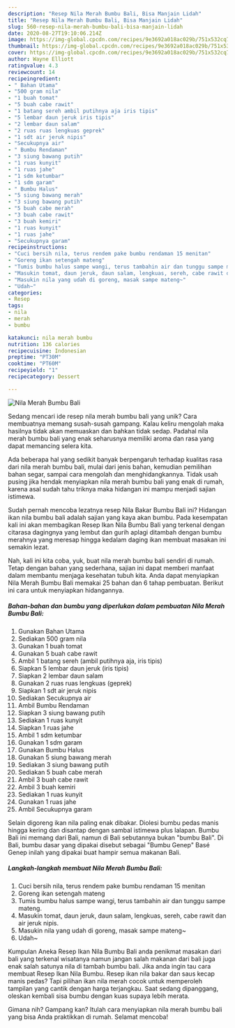 ```yaml
---
description: "Resep Nila Merah Bumbu Bali, Bisa Manjain Lidah"
title: "Resep Nila Merah Bumbu Bali, Bisa Manjain Lidah"
slug: 560-resep-nila-merah-bumbu-bali-bisa-manjain-lidah
date: 2020-08-27T19:10:06.214Z
image: https://img-global.cpcdn.com/recipes/9e3692a018ac029b/751x532cq70/nila-merah-bumbu-bali-foto-resep-utama.jpg
thumbnail: https://img-global.cpcdn.com/recipes/9e3692a018ac029b/751x532cq70/nila-merah-bumbu-bali-foto-resep-utama.jpg
cover: https://img-global.cpcdn.com/recipes/9e3692a018ac029b/751x532cq70/nila-merah-bumbu-bali-foto-resep-utama.jpg
author: Wayne Elliott
ratingvalue: 4.3
reviewcount: 14
recipeingredient:
- " Bahan Utama"
- "500 gram nila"
- "1 buah tomat"
- "5 buah cabe rawit"
- "1 batang sereh ambil putihnya aja iris tipis"
- "5 lembar daun jeruk iris tipis"
- "2 lembar daun salam"
- "2 ruas ruas lengkuas geprek"
- "1 sdt air jeruk nipis"
- "Secukupnya air"
- " Bumbu Rendaman"
- "3 siung bawang putih"
- "1 ruas kunyit"
- "1 ruas jahe"
- "1 sdm ketumbar"
- "1 sdm garam"
- " Bumbu Halus"
- "5 siung bawang merah"
- "3 siung bawang putih"
- "5 buah cabe merah"
- "3 buah cabe rawit"
- "3 buah kemiri"
- "1 ruas kunyit"
- "1 ruas jahe"
- "Secukupnya garam"
recipeinstructions:
- "Cuci bersih nila, terus rendem pake bumbu rendaman 15 menitan"
- "Goreng ikan setengah mateng"
- "Tumis bumbu halus sampe wangi, terus tambahin air dan tunggu sampe mateng."
- "Masukin tomat, daun jeruk, daun salam, lengkuas, sereh, cabe rawit dan air jeruk nipis."
- "Masukin nila yang udah di goreng, masak sampe mateng~"
- "Udah~"
categories:
- Resep
tags:
- nila
- merah
- bumbu

katakunci: nila merah bumbu 
nutrition: 136 calories
recipecuisine: Indonesian
preptime: "PT30M"
cooktime: "PT60M"
recipeyield: "1"
recipecategory: Dessert

---
```



![Nila Merah Bumbu Bali](https://img-global.cpcdn.com/recipes/9e3692a018ac029b/751x532cq70/nila-merah-bumbu-bali-foto-resep-utama.jpg)

Sedang mencari ide resep nila merah bumbu bali yang unik? Cara membuatnya memang susah-susah gampang. Kalau keliru mengolah maka hasilnya tidak akan memuaskan dan bahkan tidak sedap. Padahal nila merah bumbu bali yang enak seharusnya memiliki aroma dan rasa yang dapat memancing selera kita.

Ada beberapa hal yang sedikit banyak berpengaruh terhadap kualitas rasa dari nila merah bumbu bali, mulai dari jenis bahan, kemudian pemilihan bahan segar, sampai cara mengolah dan menghidangkannya. Tidak usah pusing jika hendak menyiapkan nila merah bumbu bali yang enak di rumah, karena asal sudah tahu triknya maka hidangan ini mampu menjadi sajian istimewa.

Sudah pernah mencoba lezatnya resep Nila Bakar Bumbu Bali ini? Hidangan ikan nila bumbu bali adalah sajian yang kaya akan bumbu. Pada kesempatan kali ini akan membagikan Resep Ikan Nila Bumbu Bali yang terkenal dengan citarasa dagingnya yang lembut dan gurih aplagi ditambah dengan bumbu merahnya yang meresap hingga kedalam daging ikan membuat masakan ini semakin lezat.


Nah, kali ini kita coba, yuk, buat nila merah bumbu bali sendiri di rumah. Tetap dengan bahan yang sederhana, sajian ini dapat memberi manfaat dalam membantu menjaga kesehatan tubuh kita. Anda dapat menyiapkan Nila Merah Bumbu Bali memakai 25 bahan dan 6 tahap pembuatan. Berikut ini cara untuk menyiapkan hidangannya.

<!--inarticleads1-->

##### Bahan-bahan dan bumbu yang diperlukan dalam pembuatan Nila Merah Bumbu Bali:

1. Gunakan  Bahan Utama
1. Sediakan 500 gram nila
1. Gunakan 1 buah tomat
1. Gunakan 5 buah cabe rawit
1. Ambil 1 batang sereh (ambil putihnya aja, iris tipis)
1. Siapkan 5 lembar daun jeruk (iris tipis)
1. Siapkan 2 lembar daun salam
1. Gunakan 2 ruas ruas lengkuas (geprek)
1. Siapkan 1 sdt air jeruk nipis
1. Sediakan Secukupnya air
1. Ambil  Bumbu Rendaman
1. Siapkan 3 siung bawang putih
1. Sediakan 1 ruas kunyit
1. Siapkan 1 ruas jahe
1. Ambil 1 sdm ketumbar
1. Gunakan 1 sdm garam
1. Gunakan  Bumbu Halus
1. Gunakan 5 siung bawang merah
1. Sediakan 3 siung bawang putih
1. Sediakan 5 buah cabe merah
1. Ambil 3 buah cabe rawit
1. Ambil 3 buah kemiri
1. Sediakan 1 ruas kunyit
1. Gunakan 1 ruas jahe
1. Ambil Secukupnya garam


Selain digoreng ikan nila paling enak dibakar. Diolesi bumbu pedas manis hingga kering dan disantap dengan sambal istimewa plus lalapan. Bumbu Bali ini memang dari Bali, namun di Bali sebutannya bukan &#34;bumbu Bali&#34;. Di Bali, bumbu dasar yang dipakai disebut sebagai &#34;Bumbu Genep&#34; Basé Genep inilah yang dipakai buat hampir semua makanan Bali. 

<!--inarticleads2-->

##### Langkah-langkah membuat Nila Merah Bumbu Bali:

1. Cuci bersih nila, terus rendem pake bumbu rendaman 15 menitan
1. Goreng ikan setengah mateng
1. Tumis bumbu halus sampe wangi, terus tambahin air dan tunggu sampe mateng.
1. Masukin tomat, daun jeruk, daun salam, lengkuas, sereh, cabe rawit dan air jeruk nipis.
1. Masukin nila yang udah di goreng, masak sampe mateng~
1. Udah~


Kumpulan Aneka Resep Ikan Nila Bumbu Bali anda penikmat masakan dari bali yang terkenal wisatanya namun jangan salah makanan dari bali juga enak salah satunya nila di tambah bumbu bali. Jika anda ingin tau cara membuat Resep Ikan Nila Bumbu. Resep ikan nila bakar dan saus kecap manis pedas? Tapi pilihan ikan nila merah cocok untuk memperoleh tampilan yang cantik dengan harga terjangkau. Saat sedang dipanggang, oleskan kembali sisa bumbu dengan kuas supaya lebih merata. 

Gimana nih? Gampang kan? Itulah cara menyiapkan nila merah bumbu bali yang bisa Anda praktikkan di rumah. Selamat mencoba!
